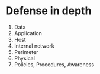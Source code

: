 # Defense in depth

1. Data
2. Application
3. Host
4. Internal network
5. Perimeter
6. Physical
7. Policies, Procedures, Awareness


